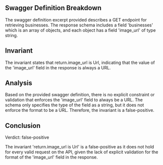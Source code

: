 ## Swagger Definition Breakdown

The swagger definition excerpt provided describes a GET endpoint for retrieving businesses. The response schema includes a field 'businesses' which is an array of objects, and each object has a field 'image_url' of type string.

## Invariant

The invariant states that return.image_url is Url, indicating that the value of the 'image_url' field in the response is always a URL.

## Analysis

Based on the provided swagger definition, there is no explicit constraint or validation that enforces the 'image_url' field to always be a URL. The schema only specifies the type of the field as a string, but it does not enforce the format to be a URL. Therefore, the invariant is a false-positive.

## Conclusion

Verdict: false-positive

The invariant 'return.image_url is Url' is a false-positive as it does not hold for every valid request on the API, given the lack of explicit validation for the format of the 'image_url' field in the response.
